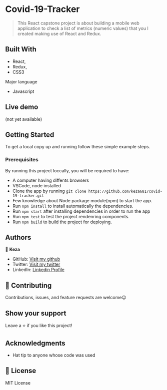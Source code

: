 # Covid-19-Tracker

>This React capstone project is about building a mobile web application to check a list of metrics (numeric values) that you I created making use of React and Redux.

## Built With

- React, 
- Redux,
- CSS3

Major language
- Javascript


## Live demo
(not yet available)


## Getting Started

To get a local copy up and running follow these simple example steps.

### Prerequisites

By running this project loccally, you will be required to have:

- A computer having diffents browsers
- VSCode, node installed
- Clone the app by running `git clone https://github.com/keza681/covid-19-tracker.git`
- Few knowledge about Node package module(npm) to start the app.
- Run `npm install` to install automatically the dependencies.
- Run `npm start` after installing dependencies in order to run the app
- Run `npm test` to test the project rendenring components.
- Run `npm build` to build the project for deploying.

## Authors

👤 **Keza**

- GitHub: [Visit my github](https://github.com/keza681)
- Twitter: [Visit my twitter](https://twitter.com/LKeza19)
- LinkedIn: [Linkedin Profile](https://www.linkedin.com/in/linda-keza-a10150218/)


## 🤝 Contributing

Contributions, issues, and feature requests are welcome😉


## Show your support

Leave a ⭐️ if you like this project!

## Acknowledgments

- Hat tip to anyone whose code was used

## 📝 License

MIT License



